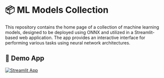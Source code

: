 # 📦 ML Models Collection

This repository contains the home page of a collection of machine learning models, designed to be deployed using ONNX and utilized in a Streamlit-based web application. The app provides an interactive interface for performing various tasks using neural network architectures.

## 🎈 Demo App

[![Streamlit App](https://static.streamlit.io/badges/streamlit_badge_black_white.svg)](https://verneylogyt.streamlit.app/)

<!-- [https://verneylogyt.streamlit.app/](https://verneylogyt.streamlit.app/) -->

<!-- ## ⚙️ Running Locally

If the demo page is not working, you can fork or clone this repository and run the application locally by following these steps:

### Prerequisites

Ensure you have the following installed:

- Python 3.8 or later
- pip (Python Package Installer)

### Installation Steps

1. Clone the repository:

   ```bash
   git clone https://github.com/your-username/ml-model.git
   cd ml-model
   ```

2. Install the required dependencies:

   ```bash
   pip install -r requirements.txt
   ```

3. Run the Streamlit app:
   ```bash
   streamlit run app.py
   ```

### Notes

- Ensure all required model files (ONNX models, vocabulary files, etc.) are placed in the appropriate directories as referenced in the app.
- If you encounter issues, check the error logs and ensure all dependencies are correctly installed. -->
<!--

## Features

- Multiple neural network models for sentiment analysis, including Bi-RNN, Text CNN, and Hybrid CNN-RNN with Attention Mechanism.
- Interactive model selection and sentiment analysis interface.
- Transparency with preprocessing steps, parameters, and architecture details displayed.

## Contributions

Contributions and suggestions are welcome! Feel free to open an issue or submit a pull request for improvements or additional features.

## License

This project is licensed under the MIT License. See the `LICENSE` file for more details. -->
